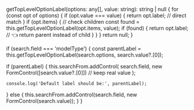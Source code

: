 getTopLevelOptionLabel(options: any[], value: string): string | null {
  for (const opt of options) {
    if (opt.value === value) {
      return opt.label; // direct match
    }
    if (opt.items) {
      // check children
      const found = this.getTopLevelOptionLabel(opt.items, value);
      if (found) {
        return opt.label; // 👈 return parent instead of child
      }
    }
  }
  return null;
}


if (search.field === 'modelType') {
  const parentLabel = this.getTopLevelOptionLabel(search.options, search.value?.[0]);

  if (parentLabel) {
    this.searchFrom.addControl(
      search.field,
      new FormControl([search.value?.[0]])  // keep real value
    );

    console.log('Default label should be:', parentLabel);
  } else {
    this.searchFrom.addControl(search.field, new FormControl(search.value));
  }
}

